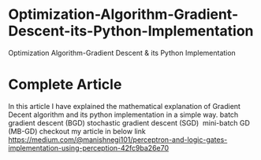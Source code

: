 # Optimization-Algorithm-Gradient-Descent-its-Python-Implementation
Optimization Algorithm-Gradient Descent &amp; its Python Implementation

# Complete Article
In this article I have explained the mathematical explanation of Gradient Decent algorithm and its python implementation in a simple way. 
  batch gradient descent (BGD)
  stochastic gradient descent (SGD) 
  mini-batch GD (MB-GD)
checkout my article in below link https://medium.com/@manishnegi101/perceptron-and-logic-gates-implementation-using-perception-42fc9ba26e70
